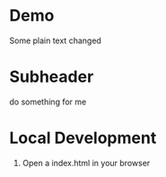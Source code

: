 # Demo

Some plain text changed


# Subheader

do something for me

# Local Development

1. Open a index.html in your browser